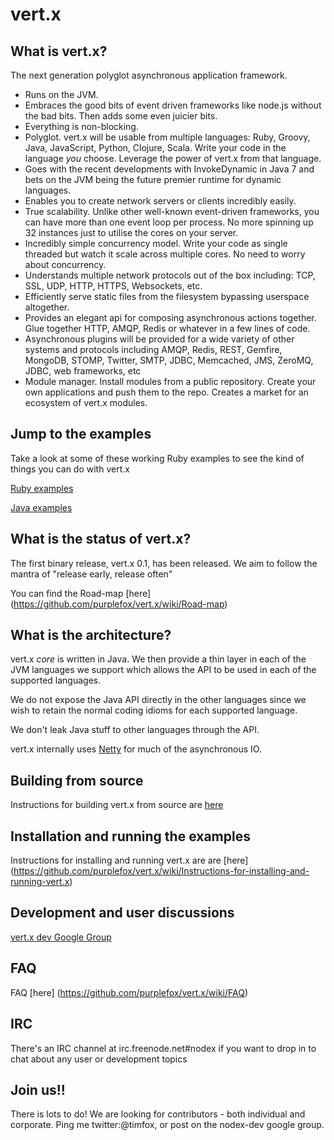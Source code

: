 # vert.x

## What is vert.x?

The next generation polyglot asynchronous application framework.

* Runs on the JVM.
* Embraces the good bits of event driven frameworks like node.js without the bad bits. Then adds some even juicier bits.
* Everything is non-blocking.
* Polyglot. vert.x will be usable from multiple languages: Ruby, Groovy, Java, JavaScript, Python, Clojure, Scala. Write your code in the language *you* choose. Leverage the power of vert.x from that language.
* Goes with the recent developments with InvokeDynamic in Java 7 and bets on the JVM being the future premier runtime for dynamic languages.
* Enables you to create network servers or clients incredibly easily.
* True scalability. Unlike other well-known event-driven frameworks, you can have more than one event loop per process. No more spinning up 32 instances just to utilise the cores on your server.
* Incredibly simple concurrency model. Write your code as single threaded but watch it scale across multiple cores. No need to worry about concurrency.
* Understands multiple network protocols out of the box including: TCP, SSL, UDP, HTTP, HTTPS, Websockets, etc.
* Efficiently serve static files from the filesystem bypassing userspace altogether.
* Provides an elegant api for composing asynchronous actions together. Glue together HTTP, AMQP, Redis or whatever in a few lines of code.
* Asynchronous plugins will be provided for a wide variety of other systems and protocols including AMQP, Redis, REST, Gemfire, MongoDB, STOMP, Twitter, SMTP, JDBC, Memcached, JMS, ZeroMQ, JDBC, web frameworks, etc
* Module manager. Install modules from a public repository. Create your own applications and push them to the repo. Creates a market for an ecosystem of vert.x modules.

## Jump to the examples

Take a look at some of these working Ruby examples to see the kind of things you can do with vert.x

[Ruby examples](https://github.com/purplefox/vert.x/tree/master/src/examples/ruby "Ruby examples")

[Java examples](https://github.com/purplefox/vert.x/tree/master/src/examples/java "Java examples")

## What is the status of vert.x?

The first binary release, vert.x 0.1, has been released. We aim to follow the mantra of "release early, release often"

You can find the Road-map [here] (https://github.com/purplefox/vert.x/wiki/Road-map)

## What is the architecture?

vert.x *core* is written in Java. We then provide a thin layer in each of the JVM languages we support which allows the API to be used in each of the supported languages.

We do not expose the Java API directly in the other languages since we wish to retain the normal coding idioms for each supported language.

We don't leak Java stuff to other languages through the API.

vert.x internally uses [Netty](https://github.com/netty/netty "Netty") for much of the asynchronous IO.

## Building from source

Instructions for building vert.x from source are [here](https://github.com/purplefox/vert.x/wiki/Build-instructions)

## Installation and running the examples

Instructions for installing and running vert.x are are [here] (https://github.com/purplefox/vert.x/wiki/Instructions-for-installing-and-running-vert.x)

## Development and user discussions

[vert.x dev Google Group](http://groups.google.com/group/nodex-dev "Node.x dev")

## FAQ

FAQ [here] (https://github.com/purplefox/vert.x/wiki/FAQ)

## IRC

There's an IRC channel at irc.freenode.net#nodex if you want to drop in to chat about any user or development topics

## Join us!!

There is lots to do! We are looking for contributors - both individual and corporate. Ping me twitter:@timfox, or post on the nodex-dev google group.
